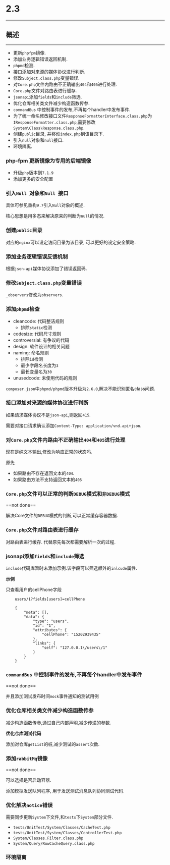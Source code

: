 # 2.3

---

## 概述

---

* 更新`phpfpm`镜像.
* 添加业务逻辑错误返回机制.
* `phpmd`检测.
* 接口添加对来源的媒体协议进行判断.
* 修改`Subject.class.php`变量错误.
* 对`Core.php`文件内路由不正确输出`404`和`405`进行处理.
* `Core.php`文件对路由表进行缓存.
* `jsonapi`添加`fields`和`include`筛选.
* 优化仓库相关类文件减少构造函数传参.
* `commandBus` 中控制事件的发布,不再每个handler中发布事件.
* 为了统一命名修改接口文件`ResponseFormatterInterface.class.php`为`IResponseFormatter.class.php`,需要修改`System\Class\Response.class.php`.
* 创建`public`目录, 并移动`index.php`到该目录下.
* 引入`null`对象和`null`接口.
* 环境隔离.

### php-fpm 更新镜像为专用的后端镜像

* 升级`php`版本到`7.1.9`
* 添加更多的安全配置

### 引入`Null `对象和`Null `接口

具体可参见重构`9.7`引入`Null`对象的概述.

核心思想是用多态来解决原来的判断为`null`的情况.

### 创建`public`目录

对应的`nginx`可以设定访问目录为该目录, 可以更好的设定安全策略.

### 添加业务逻辑错误反馈机制

根据`json-api`媒体协议添加了错误返回码.

### 修改`Subject.class.php`变量错误

`_observers`修改为`observers`.

### 添加`phpmd`检查

* cleancode: 代码整洁规则
	* 排除`static`检测
* codesize: 代码尺寸规则
* controversial: 有争议的代码
* design: 软件设计的相关问题
* naming: 命名规则
	* 排除`id`检测
	* 最少字段名长度为`3`
	* 最长变量名为`30`
* unusedcode: 未使用代码的规则

`composer.json`中`phpmd/phpmd`版本升级为`2.6.0`,解决不能识别匿名class问题.

### 接口添加对来源的媒体协议进行判断

如果请求媒体协议不是`json-api`,则返回`415`.

需要对接口请求确认添加`Content-Type: application/vnd.api+json`.


### 对`Core.php`文件内路由不正确输出`404`和`405`进行处理

现在是纯文本输出,修改为响应正常的状态吗.

原先

* 如果路由不存在返回文本的`404`.
* 如果路由方法不支持返回文本的`405`

### `Core.php`文件可以正常的判断`DEBUG`模式和`非DEBUG`模式

==not done==

解决Core文件的`DEBUG`模式的判断,可以正常缓存容器数据.

### `Core.php`文件对路由表进行缓存

对路由表进行缓存. 代替原先每次都需要解析一次的过程.

### jsonapi添加`fields`和`include`筛选

`include`代码库暂时未添加示例.该字段可以筛选额外的`inlcude`属性.

**示例**

只查看用户的cellPhone字段

		users/1?fields[users]=cellPhone
		
		{
		    "meta": [],
		    "data": {
		        "type": "users",
		        "id": "1",
		        "attributes": {
		            "cellPhone": "15202939435"
		        },
		        "links": {
		            "self": "127.0.0.1\/users\/1"
		        }
		    }
		}
		
### `commandBus` 中控制事件的发布,不再每个handler中发布事件

==not done==

并且添加测试发布时间`mock`事件通知的测试用例

### 优化仓库相关类文件减少构造函数传参

减少构造函数传参,通过自己内部声明,减少传递的参数.

**优化仓库测试代码**

添加对仓库`getList`的桩,减少测试的`assert`次数.


### 添加`rabbitMq`镜像

==not done==

可以选择是否启动容器.

添加模拟发送队列程序, 用于发送测试消息队列协同测试代码.

### 优化解决`notice`错误

需要同步更新`System`下文件,和`tests`下`System`部分文件.

* `tests/UnitTest/System/Classes/CacheTest.php`
* `tests/UnitTest/System/Classes/ControllerTest.php`
* `System/Classes.Filter.class.php`
* `System/Query/RowCacheQuery.class.php`

### 环境隔离


